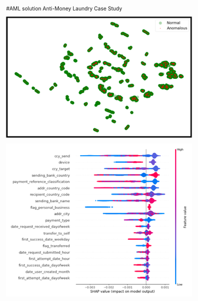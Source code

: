 #AML solution
Anti-Money Laundry Case Study

![images1](https://github.com/kkahloots/AML/blob/master/images/AML1.png)

![images2](https://github.com/kkahloots/AML/blob/master/images/AML2.png)
